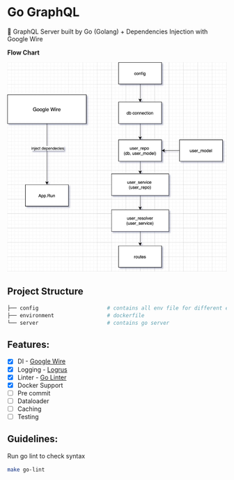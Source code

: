 # Go GraphQL

🚀 GraphQL Server built by Go (Golang) + Dependencies Injection with Google Wire

**Flow Chart**

![flowchart](graphql-go.jpg)

## Project Structure

```bash
├── config                      # contains all env file for different environments
├── environment                 # dockerfile
└── server                      # contains go server
```

## Features:

- [x] DI - [Google Wire](https://github.com/google/wire)
- [x] Logging - [Logrus](https://github.com/Sirupsen/logrus)
- [x] Linter - [Go Linter](https://github.com/golangci/golangci-lint)
- [x] Docker Support
- [ ] Pre commit
- [ ] Dataloader
- [ ] Caching
- [ ] Testing

## Guidelines:

Run go lint to check syntax
```bash
make go-lint
```
